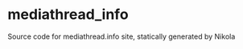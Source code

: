 mediathread_info
================

Source code for mediathread.info site, statically generated by Nikola
